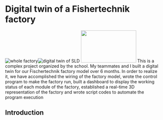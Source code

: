 # Digital twin of a Fishertechnik factory
![whole factory](https://github.com/Weizhe-JIA/2.Digital-twin-of-a-Fishertechnik-factory/blob/main/imgs/1.whole%20factory.jpg?raw=true)![digital twin of SLD](https://github.com/Weizhe-JIA/2.Digital-twin-of-a-Fishertechnik-factory/blob/main/imgs/3.digital%20twin%20of%20SLD.png?raw=true)
<img src="[https://github.com/BIT-MJY/Active-SLAM-Based-on-Information-Theory/blob/master/img/1-2.png](https://github.com/Weizhe-JIA/2.Digital-twin-of-a-Fishertechnik-factory/blob/main/imgs/1.whole%20factory.jpg)" width="180" height="105">
This is a complex project organized by the school. My teammates and I built a digital twin for our Fischertechnik factory model over 6 months. In order to realize it, we have accomplished the wiring of the factory model, wrote the control program to make the factory run, built a dashboard to display the working status of each module of the factory, established a real-time 3D representation of the factory and wrote script codes to automate the program execution
## Introduction
